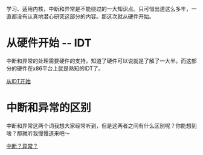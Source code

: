 学习、适用内核，中断和异常是不能绕过的一大知识点。只可惜出道这么多年，一直都没有认真地潜心研究这部分的内容。那这次就从硬件开始。

# 从硬件开始 -- IDT

中断和异常的处理需要硬件的支持，知道了硬件可以说就是了解了一大半。而这部分的硬件在x86平台上就是熟知的IDT了。

[从IDT开始][1]

# 中断和异常的区别

中断和异常这两个词我想大家经常听到，但是这两者之间有什么区别呢？你能想到啥？那就听我慢慢道来吧～

[中断？异常？][2]

[1]: /interrupt_exception/01-idt.md
[2]: /interrupt_exception/02-difference.md
